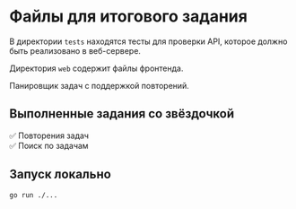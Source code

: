 # Файлы для итогового задания

В директории `tests` находятся тесты для проверки API, которое должно быть реализовано в веб-сервере.

Директория `web` содержит файлы фронтенда.

Панировщик задач с поддержкой повторений.

## Выполненные задания со звёздочкой
✅ Повторения задач  
✅ Поиск по задачам  

## Запуск локально

```bash
go run ./...
